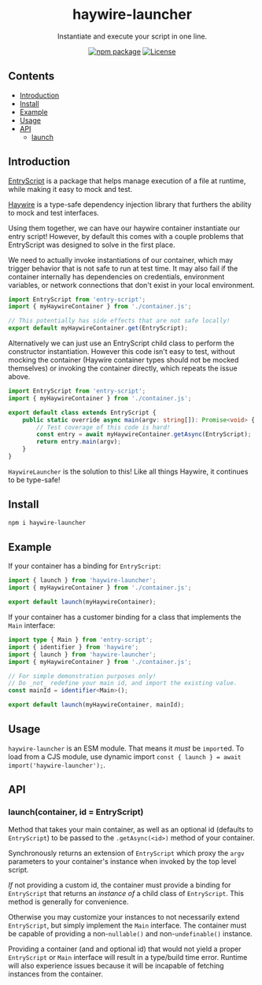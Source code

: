 <div style="text-align:center">

# haywire-launcher
Instantiate and execute your script in one line.

[![npm package](https://badge.fury.io/js/haywire-launcher.svg)](https://www.npmjs.com/package/haywire-launcher)
[![License](https://img.shields.io/npm/l/haywire-launcher.svg)](https://github.com/JacobLey/leyman/blob/main/tools/haywire-launcher/LICENSE)

</div>

## Contents
- [Introduction](#introduction)
- [Install](#install)
- [Example](#example)
- [Usage](#usage)
- [API](#api)
  - [launch](#launchcontainer-id--entryscript)

## Introduction

[EntryScript](https://www.npmjs.com/package/entry-script) is a package that helps manage execution of a file at runtime, while making it easy to mock and test.

[Haywire](https://www.npmjs.com/package/haywire) is a type-safe dependency injection library that furthers the ability to mock and test interfaces.

Using them together, we can have our haywire container instantiate our entry script!
However, by default this comes with a couple problems that EntryScript was designed to solve in the first place.

We need to actually invoke instantiations of our container, which may trigger behavior that is not safe to run at test time.
It may also fail if the container internally has dependencies on credentials, environment variables, or network connections that don't exist in your local environment.
```ts
import EntryScript from 'entry-script';
import { myHaywireContainer } from './container.js';

// This potentially has side effects that are not safe locally!
export default myHaywireContainer.get(EntryScript);
```

Alternatively we can just use an EntryScript child class to perform the constructor instantiation. 
However this code isn't easy to test, without mocking the container (Haywire container types should not be mocked themselves) or invoking the container directly, which repeats the issue above.
```ts
import EntryScript from 'entry-script';
import { myHaywireContainer } from './container.js';

export default class extends EntryScript {
    public static override async main(argv: string[]): Promise<void> {
        // Test coverage of this code is hard!
        const entry = await myHaywireContainer.getAsync(EntryScript);
        return entry.main(argv);
    }
}
```

`HaywireLauncher` is the solution to this! Like all things Haywire, it continues to be type-safe!

## Install

```sh
npm i haywire-launcher
```

## Example

If your container has a binding for `EntryScript`:
```ts
import { launch } from 'haywire-launcher';
import { myHaywireContainer } from './container.js';

export default launch(myHaywireContainer);
```

If your container has a customer binding for a class that implements the `Main` interface:
```ts
import type { Main } from 'entry-script';
import { identifier } from 'haywire';
import { launch } from 'haywire-launcher';
import { myHaywireContainer } from './container.js';

// For simple demonstration purposes only!
// Do _not_ redefine your main id, and import the existing value.
const mainId = identifier<Main>();

export default launch(myHaywireContainer, mainId);
```

## Usage

`haywire-launcher` is an ESM module. That means it _must_ be `import`ed. To load from a CJS module, use dynamic import `const { launch } = await import('haywire-launcher');`.

## API

### launch(container, id = EntryScript)

Method that takes your main container, as well as an optional id (defaults to `EntryScript`) to be passed to the `.getAsync(<id>)` method of your container.

Synchronously returns an extension of `EntryScript` which proxy the `argv` parameters to your container's instance when invoked by the top level script.

_If_ not providing a custom id, the container must provide a binding for `EntryScript` that returns an _instance of_ a child class of `EntryScript`. This method is generally for convenience.

Otherwise you may customize your instances to not necessarily extend `EntryScript`, but simply implement the `Main` interface. The container must be capable of providing a non-`nullable()` and non-`undefinable()` instance.

Providing a container (and and optional id) that would not yield a proper `EntryScript` or `Main` interface will result in a type/build time error. Runtime will also experience issues because it will be incapable of fetching instances from the container.